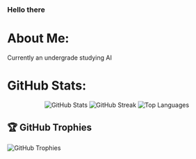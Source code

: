 ### Hello there

# About Me:
Currently an undergrade studying AI <br>

# GitHub Stats:
<div>
  <p align="center">
        <img src="https://github-readme-stats.vercel.app/api?username=BiscuitBobby&amp;theme=radical&amp;hide_border=false&amp;include_all_commits=false&amp;count_private=false" alt="GitHub Stats">
        <img src="https://github-readme-streak-stats.herokuapp.com/?user=BiscuitBobby&amp;theme=radical&amp;hide_border=false" alt="GitHub Streak">
      <img src="https://github-readme-stats.vercel.app/api/top-langs/?username=BiscuitBobby&amp;theme=radical&amp;hide_border=false&amp;include_all_commits=false&amp;count_private=false&amp;layout=compact" alt="Top Languages">
  </p>
 </div>
  
</div>
  <div>
<h2>🏆 GitHub Trophies</h2>
<img src="https://github-profile-trophy.vercel.app/?username=BiscuitBobby&amp;theme=radical&amp;no-frame=false&amp;no-bg=true&amp;margin-w=4" alt="GitHub Trophies">
</div>

<!-- created with GPRM ( https://gprm.itsvg.in ) -->

